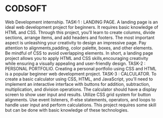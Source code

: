 # CODSOFT
Web Development internship. 
TASK-1 : LANDING PAGE. 
A landing page is an ideal web development project for beginners. It requires basic knowledge of HTML and CSS. Through this project, you'll learn to create columns, divide sections, arrange items, and add headers and footers. The most important aspect is unleashing your creativity to design an impressive page. Pay attention to alignments,padding, color palette, boxes, and other elements. Be mindful of CSS to avoid overlapping elements. In short, a landing page project allows you to apply HTML and CSS skills,encouraging creativity while ensuring a visually appealing and user-friendly design.
TASK-2 : PERSONAL PORTFOLIO. 
Creating a personal portfolio using CSS and HTML is a popular beginner web development project.
TASK-3 : CALCULATOR. 
To create a basic calculator using CSS, HTML, and JavaScript, you'll need to implement an interactive interface with buttons for addition, subtraction, multiplication, and division operations. The calculator should have a display screen to show user input and results. Utilize CSS grid system for button alignments. Use event listeners, if-else statements, operators, and loops to handle user input and perform calculations. This project requires some skill but can be done with basic knowledge of these technologies.
